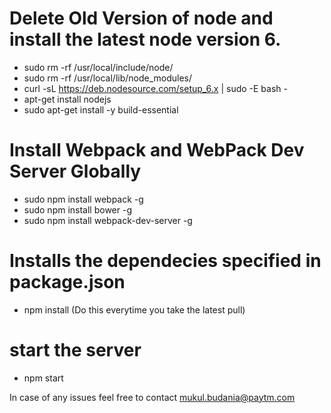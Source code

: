 # Delete Old Version of node and install the latest node version 6.
- sudo rm -rf /usr/local/include/node/
- sudo rm -rf /usr/local/lib/node_modules/
- curl -sL https://deb.nodesource.com/setup_6.x | sudo -E bash -
- apt-get install nodejs
- sudo apt-get install -y build-essential

# Install Webpack and WebPack Dev Server Globally
- sudo npm install webpack -g
- sudo npm install bower -g
- sudo npm install webpack-dev-server -g

# Installs the dependecies specified in package.json
- npm install (Do this everytime you take the latest pull)

# start the server
- npm start

In case of any issues feel free to contact mukul.budania@paytm.com



